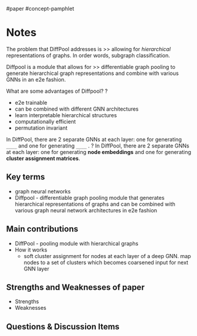 #paper #concept-pamphlet 

# Notes

The problem that DiffPool addresses is >> allowing for *hierarchical* representations of graphs. In order words, subgraph classification. 
<!--LEARN:rsimFhaa-->

Diffpool is a module that allows for >> differentiable graph pooling to generate hierarchical graph representations and combine with various GNNs in an e2e fashion. 
<!--LEARN:QsMgz06F-->

What are some advantages of Diffpool?
?
- e2e trainable
- can be combined with different GNN architectures
- learn interpretable hierarchical structures
- computationally efficient
- permutation invariant
<!--LEARN:AO9re44t-->

In DiffPool, there are 2 separate GNNs at each layer: one for generating `____` and one for generating `____` .
?
In DiffPool, there are 2 separate GNNs at each layer: one for generating **node embeddings** and one for generating **cluster assignment matrices**.
<!--LEARN:WP0PyHs3-->



## Key terms
- graph neural networks
- Diffpool - differentiable graph pooling module that generates hierarchical representations of graphs and can be combined with various graph neural network architectures in e2e fashion

## Main contributions

- DiffPool - pooling module with hierarchical graphs
- How it works
	- soft cluster assignment for nodes at each layer of a deep GNN. map nodes to a set of clusters which becomes coarsened input for next GNN layer

## Strengths and Weaknesses of paper
- Strengths
- Weaknesses

## Questions & Discussion Items
